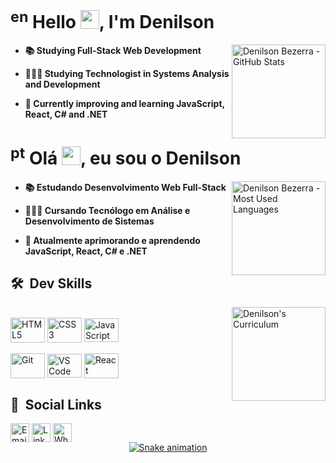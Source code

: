 # <sup>en</sup> Hello <img src="https://raw.githubusercontent.com/kaueMarques/kaueMarques/master/hi.gif" height="30em">, I'm Denilson
<a href="https://github.com/denilsonbezerra">
  <img align="right" alt="Denilson Bezerra - GitHub Stats" height="150em" src="https://github-readme-stats.vercel.app/api?username=denilsonbezerra&show_icons=true&theme=dark&include_all_commits=true&count_private=true&bg_color=0D1117&icon_color=F4F9FC">
</a>

- **📚 Studying Full-Stack Web Development**

- **👨🏽‍🎓 Studying Technologist in Systems Analysis and Development**

- **🌱 Currently improving and learning JavaScript, React, C# and .NET**

# <sup>pt</sup> Olá <img src="https://raw.githubusercontent.com/kaueMarques/kaueMarques/master/hi.gif" height="30em">, eu sou o Denilson
<a href="https://github.com/denilsonbezerra">
  <img align="right" alt="Denilson Bezerra - Most Used Languages" height="150em" src="https://github-readme-stats.vercel.app/api/top-langs/?username=denilsonbezerra&layout=compact&langs_count=4&theme=dark&bg_color=0D1117">
</a>

- **📚 Estudando Desenvolvimento Web Full-Stack**

- **👨🏽‍🎓 Cursando Tecnólogo em Análise e Desenvolvimento de Sistemas**

- **🌱 Atualmente aprimorando e aprendendo JavaScript, React, C# e .NET**

## 🛠 &nbsp;Dev Skills
<a href="https://denilsonbezerra.github.io">
  <img align="right" alt="Denilson's Curriculum" height="150em" src="https://github-readme-stats.vercel.app/api/pin/?username=denilsonbezerra&repo=denilsonbezerra.github.io&theme=dark&bg_color=0D1117&icon_color=F4F9FC">
</a>
<br>
<div>
  <a href="https://github.com/denilsonbezerra">
    <img align="center" alt="HTML5" height="40" width="55" src="https://tinyurl.com/html5-icon"></a>
  <a href="https://github.com/denilsonbezerra">
    <img align="center" alt="CSS3" height="40" width="55" src="https://tinyurl.com/css3-icon"></a>
  <a href="https://github.com/denilsonbezerra">
    <img align="center" alt="JavaScript" height="38" width="55" src="https://tinyurl.com/js-icon"></a>
  <br><br>
  <a href="https://github.com/denilsonbezerra">
    <img align="center" alt="Git" height="40" width="55" src="https://tinyurl.com/git-icon"></a>
  <a href="https://github.com/denilsonbezerra">
    <img align="center" alt="VS Code" height="38" width="55" src="https://tinyurl.com/vs-code-icon"></a>
  <a href="https://github.com/denilsonbezerra">
    <img align="center" alt="React" height="40" width="55" src="https://tinyurl.com/react-icon"></a>
</div>

## 🔗 &nbsp;Social Links

<div>
  <a href="mailto:denilsonbezerra.10@hotmail.com">
    <img align="center" alt="Email" height="30" src="https://img.shields.io/badge/Email-1f1f1f?style=for-the-badge&logo=gmail&logoColor=white"></a>
  <a href="https://www.linkedin.com/in/denilson-bezerra/">
    <img align="center" alt="LinkedIn" height="30" src="https://img.shields.io/badge/LinkedIn-1f1f1f.svg?style=for-the-badge&logo=linkedin&logoColor=white"></a>
  <a href="https://tinyurl.com/whatsapp-denilson-bezerra">
    <img align="center" alt="WhatsApp" height="30" src="https://img.shields.io/badge/WhatsApp-1f1f1f?style=for-the-badge&logo=whatsapp&logoColor=white">
  </a>
</div>

<div align="center">
  <a href="https://github.com/denilsonbezerra">
    <img alt="Snake animation" src="https://github.com/denilsonbezerra/denilsonbezerra/blob/output/github-contribution-grid-snake.svg"></a>
</div>
